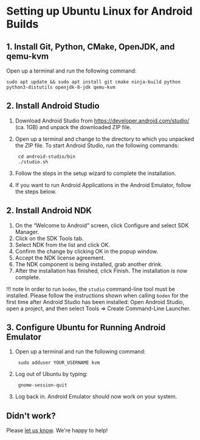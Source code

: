 # Setting up Ubuntu Linux for Android Builds

## 1. Install Git, Python, CMake, OpenJDK, and qemu-kvm

Open up a terminal and run the following command:

<pre><code>sudo apt update && sudo apt install git cmake ninja-build python python3-distutils openjdk-8-jdk qemu-kvm</code></pre>

## 2. Install Android Studio

1. Download Android Studio from https://developer.android.com/studio/ (ca. 1GB) and unpack the downloaded ZIP file.

1. Open up a terminal and change to the directory to which you unpacked the ZIP file. To start Android Studio, run the following commands:

		cd android-studio/bin
		./studio.sh

1. Follow the steps in the setup wizard to complete the installation.

1. If you want to run Android Applications in the Android Emulator, follow the steps below.

## 2. Install Android NDK

1. On the “Welcome to Android” screen, click Configure and select SDK Manager.
1. Click on the SDK Tools tab.
1. Select NDK from the list and click OK.
1. Confirm the change by clicking OK in the popup window.
1. Accept the NDK license agreement.
1. The NDK component is being installed, grab another drink.
1. After the installation has finished, click Finish. The installation is now complete.

!!! note
	In order to run `boden`, the `studio` command-line tool must be installed. Please follow the instructions shown when calling `boden` for the first time after Android Studio has been installed: Open Android Studio, open a project, and then select Tools => Create Command-Line Launcher.

## 3. Configure Ubuntu for Running Android Emulator

1. Open up a terminal and run the following command:

		sudo adduser YOUR_USERNAME kvm

1. Log out of Ubuntu by typing:

		gnome-session-quit

2. Log back in. Android Emulator should now work on your system.

## Didn't work?

Please [let us know](../../../feedback). We're happy to help!
